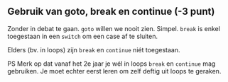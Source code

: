 

##	Gebruik van goto, break en continue (-3 punt)

Zonder in debat te gaan. ``goto`` willen we nooit zien. Simpel.
``break`` is enkel toegestaan in een ``switch`` om een case af te sluiten.

Elders (bv. in loops) zijn ``break`` en ``continue`` niét toegestaan.

PS Merk op dat vanaf het 2e jaar je wél in loops ``break`` en ``continue`` mag gebruiken. Je moet echter eerst leren om zelf deftig uit loops te geraken.